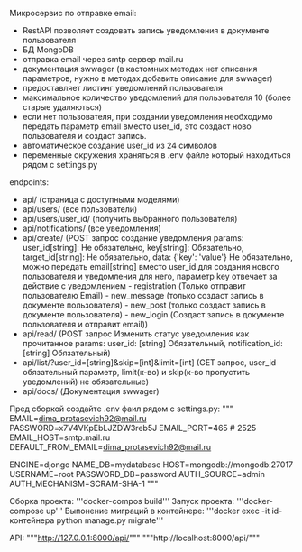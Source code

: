 Микросервис по отправке email:
- RestAPI позволяет создовать запись уведомления в документе пользователя
- БД MongoDB
- отправка email через smtp сервер mail.ru
- документация swwager (в кастомных методах нет описания параметров, нужно в методах добавить описание для swwager)
- предоставляет листинг уведомлений пользователя
- максимальное количество уведомлений для пользователя 10 (более старые удаляються)
- если нет пользователя, при создании уведомления необходимо передать параметр email вместо user_id, это создаст ново пользователя и создаст запись.
- автоматическое создание user_id из 24 символов
- переменные окружения храняться в .env файле который находиться рядом с settings.py



endpoints:
- api/ (страница с доступными моделями)
- api/users/ (все пользователи)
- api/users/user_id/ (получить выбранного пользователя)
- api/notifications/ (все уведомления)
- api/create/ (POST запрос создание уведомления params: user_id[string]: Не обязательно, key[string]: Обязательно, target_id[string]: Не обязательно, data: {'key': 'value'} Не обязательно, можно передать email[string] вместо user_id для создания нового пользователя и уведомления для него, 
параметр key отвечает за действие с уведомлением 
      - registration (Только отправит пользователю Email)
      - new_message (только создаст запись в документе пользователя)
      - new_post (только создаст запись в документе пользователя)
      - new_login (Создаст запись в документе пользователя и отправит email))
- api/read/ (POST запрос Изменить статус уведомления как прочитанное params: user_id: [string] Обязательный, notification_id: [string] Обязательный)
- api/list/?user_id=[string]&skip=[int]&limit=[int] (GET запрос, user_id обязательный параметр, limit(к-во) и skip(к-во пропустить уведомлений) не обязательные)
- api/docs/ (Документация swwager)

Пред сборкой создайте .env фаил рядом с settings.py:
"""
EMAIL=dima_protasevich92@mail.ru
PASSWORD=x7V4VKpEbLJZDW3reb5J
EMAIL_PORT=465 # 2525
EMAIL_HOST=smtp.mail.ru
DEFAULT_FROM_EMAIL=dima_protasevich92@mail.ru

ENGINE=djongo
NAME_DB=mydatabase
HOST=mongodb://mongodb:27017
USERNAME=root
PASSWORD_DB=password
AUTH_SOURCE=admin
AUTH_MECHANISM=SCRAM-SHA-1
"""

Сборка проекта:
'''docker-compos build'''
Запуск проекта:
'''docker-compose up'''
Выпонение миграций в контейнере:
'''docker exec -it id-контейнера python manage.py migrate'''

API:
"""http://127.0.0.1:8000/api/"""
"""http://localhost:8000/api/"""



